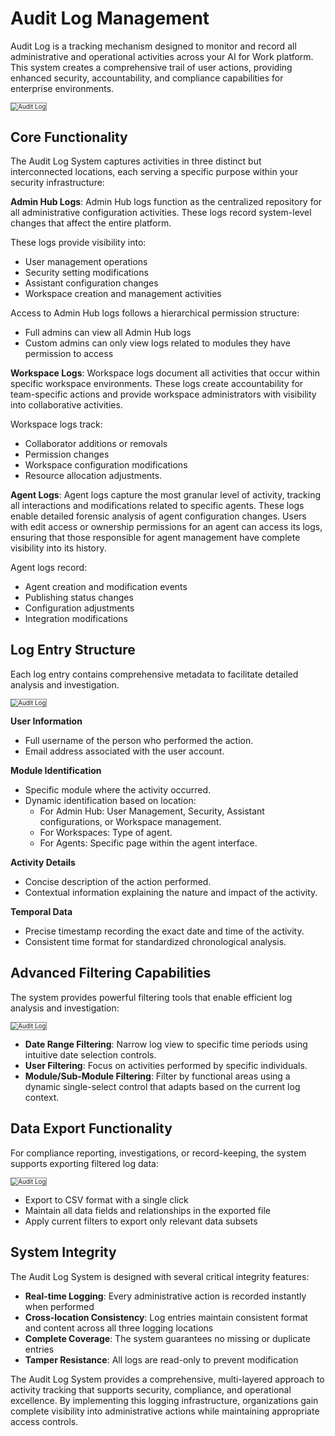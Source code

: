 # Audit Log Management

Audit Log is a tracking mechanism designed to monitor and record all administrative and operational activities across your AI for Work platform. This system creates a comprehensive trail of user actions, providing enhanced security, accountability, and compliance capabilities for enterprise environments.

<img src="../Images/Audit_log_1.png" alt="Audit Log" title="Audit Log" style="border: 1px solid gray; zoom:70%;">

## Core Functionality

The Audit Log System captures activities in three distinct but interconnected locations, each serving a specific purpose within your security infrastructure:

**Admin Hub Logs**: Admin Hub logs function as the centralized repository for all administrative configuration activities. These logs record system-level changes that affect the entire platform.

These logs provide visibility into:

* User management operations
* Security setting modifications
* Assistant configuration changes
* Workspace creation and management activities

Access to Admin Hub logs follows a hierarchical permission structure:

* Full admins can view all Admin Hub logs
* Custom admins can only view logs related to modules they have permission to access

**Workspace Logs**: Workspace logs document all activities that occur within specific workspace environments. These logs create accountability for team-specific actions and provide workspace administrators with visibility into collaborative activities.

Workspace logs track:

* Collaborator additions or removals
* Permission changes
* Workspace configuration modifications
* Resource allocation adjustments.

**Agent Logs**: Agent logs capture the most granular level of activity, tracking all interactions and modifications related to specific agents. These logs enable detailed forensic analysis of agent configuration changes. Users with edit access or ownership permissions for an agent can access its logs, ensuring that those responsible for agent management have complete visibility into its history.

Agent logs record:

* Agent creation and modification events
* Publishing status changes
* Configuration adjustments
* Integration modifications

## Log Entry Structure

Each log entry contains comprehensive metadata to facilitate detailed analysis and investigation.

<img src="../Images/Audit_log_2.png" alt="Audit Log" title="Audit Log" style="border: 1px solid gray; zoom:70%;">

**User Information**

* Full username of the person who performed the action.
* Email address associated with the user account.

**Module Identification**

* Specific module where the activity occurred.
* Dynamic identification based on location:
    * For Admin Hub: User Management, Security, Assistant configurations, or Workspace management.
    * For Workspaces: Type of agent.
    * For Agents: Specific page within the agent interface.

**Activity Details**

* Concise description of the action performed.
* Contextual information explaining the nature and impact of the activity.

**Temporal Data**

* Precise timestamp recording the exact date and time of the activity.
* Consistent time format for standardized chronological analysis.

## Advanced Filtering Capabilities

The system provides powerful filtering tools that enable efficient log analysis and investigation:

<img src="../Images/Audit_log_3.png" alt="Audit Log" title="Audit Log" style="border: 1px solid gray; zoom:70%;">

* **Date Range Filtering**: Narrow log view to specific time periods using intuitive date selection controls.
* **User Filtering**: Focus on activities performed by specific individuals.
* **Module/Sub-Module Filtering**: Filter by functional areas using a dynamic single-select control that adapts based on the current log context.


## Data Export Functionality

For compliance reporting, investigations, or record-keeping, the system supports exporting filtered log data:

<img src="../Images/Audit_log_4.png" alt="Audit Log" title="Audit Log" style="border: 1px solid gray; zoom:70%;">

* Export to CSV format with a single click
* Maintain all data fields and relationships in the exported file
* Apply current filters to export only relevant data subsets

## System Integrity

The Audit Log System is designed with several critical integrity features:

* **Real-time Logging**: Every administrative action is recorded instantly when performed
* **Cross-location Consistency**: Log entries maintain consistent format and content across all three logging locations
* **Complete Coverage**: The system guarantees no missing or duplicate entries
* **Tamper Resistance**: All logs are read-only to prevent modification

The Audit Log System provides a comprehensive, multi-layered approach to activity tracking that supports security, compliance, and operational excellence. By implementing this logging infrastructure, organizations gain complete visibility into administrative actions while maintaining appropriate access controls.
